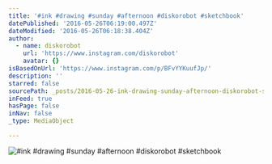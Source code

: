 ```yaml
---
title: '#ink #drawing #sunday #afternoon #diskorobot #sketchbook'
datePublished: '2016-05-26T06:19:00.497Z'
dateModified: '2016-05-26T06:18:38.404Z'
author:
  - name: diskorobot
    url: 'https://www.instagram.com/diskorobot'
    avatar: {}
isBasedOnUrl: 'https://www.instagram.com/p/BFvYYKuufJp/'
description: ''
starred: false
sourcePath: _posts/2016-05-26-ink-drawing-sunday-afternoon-diskorobot-sketchbook.md
inFeed: true
hasPage: false
inNav: false
_type: MediaObject

---
```

![#ink #drawing #sunday #afternoon #diskorobot #sketchbook](https://scontent.cdninstagram.com/t51.2885-15/s640x640/sh0.08/e35/13261033_1360605923956010_1743645181_n.jpg?ig_cache_key=MTI1NjMzMDAzNDk2NDcyMjI4MQ%3D%3D.2)
